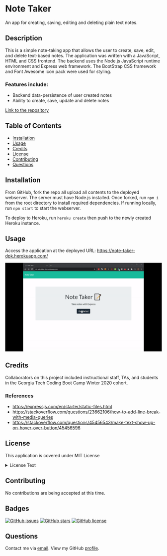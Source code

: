 # Note Taker 
An app for creating, saving, editing and deleting plain text notes.

## Description
This is a simple note-taking app that allows the user to create, save, edit, and delete text-based notes.  The application was written with a JavaScript, HTML and CSS frontend.  The backend uses the Node.js JavaScript runtime environment and Express web framework.  The BootStrap CSS framework and Font Awesome icon pack were used for styling.

### Features include:
* Backend data-persistence of user created notes
* Ability to create, save, update and delete notes

[Link to the repository](https://github.com/pkriengsiri/note-taker)
  
## Table of Contents
* [Installation](#installation)
* [Usage](#usage)
* [Credits](#credits)
* [License](#license)
* [Contributing](#contributing)
* [Questions](#questions)
  
## Installation
From GitHub, fork the repo all upload all contents to the deployed webserver.  The server must have Node.js installed.  Once forked, run `npm i` from the root directory to install required dependencies.  If running locally, run `npm start` to start the webserver.

To deploy to Heroku, run `heroku create` then push to the newly created Heroku instance.
  
## Usage
Access the application at the deployed URL: https://note-taker-dpk.herokuapp.com/


![demo of note taker application](./screenshot/demo.gif)


## Credits
Collaborators on this project included instructional staff, TAs, and students in the Georgia Tech Coding Boot Camp Winter 2020 cohort.

### References
* https://expressjs.com/en/starter/static-files.html 
* https://stackoverflow.com/questions/23662106/how-to-add-line-break-with-media-queries
* https://stackoverflow.com/questions/45456543/make-text-show-up-on-hover-over-button/45456596


## License
This application is covered under MIT License

<details>
  <summary>
    License Text
  </summary> 

```

Copyright (c) 2021  Pete Kriengsiri

Permission is hereby granted, free of charge, to any person obtaining a copy
of this software and associated documentation files (the "Software"), to deal
in the Software without restriction, including without limitation the rights
to use, copy, modify, merge, publish, distribute, sublicense, and/or sell
copies of the Software, and to permit persons to whom the Software is
furnished to do so, subject to the following conditions:
      
The above copyright notice and this permission notice shall be included in all
copies or substantial portions of the Software.
      
THE SOFTWARE IS PROVIDED "AS IS", WITHOUT WARRANTY OF ANY KIND, EXPRESS OR
IMPLIED, INCLUDING BUT NOT LIMITED TO THE WARRANTIES OF MERCHANTABILITY,
FITNESS FOR A PARTICULAR PURPOSE AND NONINFRINGEMENT. IN NO EVENT SHALL THE
AUTHORS OR COPYRIGHT HOLDERS BE LIABLE FOR ANY CLAIM, DAMAGES OR OTHER
LIABILITY, WHETHER IN AN ACTION OF CONTRACT, TORT OR OTHERWISE, ARISING FROM,
OUT OF OR IN CONNECTION WITH THE SOFTWARE OR THE USE OR OTHER DEALINGS IN THE
SOFTWARE.

```
</details>


## Contributing
No contributions are being accepted at this time.
  
## Badges
[![GitHub issues](https://img.shields.io/github/issues/pkriengsiri/note-taker)](https://github.com/pkriengsiri/note-taker/issues)
[![GitHub stars](https://img.shields.io/github/stars/pkriengsiri/note-taker)](https://github.com/pkriengsiri/note-taker/stargazers)
[![GitHub license](https://img.shields.io/github/license/pkriengsiri/note-taker)](https://github.com/pkriengsiri/note-taker/blob/main/LICENSE)


## Questions
Contact me via [email](mailto:pkriengsiri@gmail.com).
View my GitHub [profile](https://github.com/pkriengsiri).
